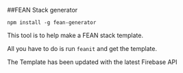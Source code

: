 ##FEAN Stack generator

`npm install -g fean-generator`

This tool is to help make a FEAN stack template.

All you have to do is run `feanit` and get the template.

The Template has been updated with the latest Firebase API
